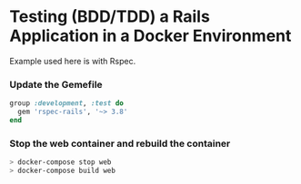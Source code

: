 # Testing (BDD/TDD) a Rails Application in a Docker Environment
Example used here is with Rspec.

### Update the Gemefile
```ruby
group :development, :test do
  gem 'rspec-rails', '~> 3.8'
end
```
### Stop the web container and rebuild the container
```bash
> docker-compose stop web
> docker-compose build web
```
